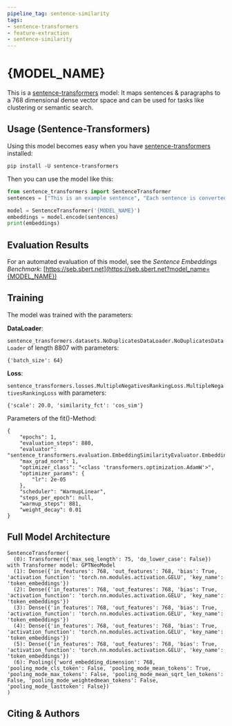 ```yaml
---
pipeline_tag: sentence-similarity
tags:
- sentence-transformers
- feature-extraction
- sentence-similarity
---
```


# {MODEL_NAME}

This is a [sentence-transformers](https://www.SBERT.net) model: It maps sentences & paragraphs to a 768 dimensional dense vector space and can be used for tasks like clustering or semantic search.

<!--- Describe your model here -->

## Usage (Sentence-Transformers)

Using this model becomes easy when you have [sentence-transformers](https://www.SBERT.net) installed:

```
pip install -U sentence-transformers
```

Then you can use the model like this:

```python
from sentence_transformers import SentenceTransformer
sentences = ["This is an example sentence", "Each sentence is converted"]

model = SentenceTransformer('{MODEL_NAME}')
embeddings = model.encode(sentences)
print(embeddings)
```



## Evaluation Results

<!--- Describe how your model was evaluated -->

For an automated evaluation of this model, see the *Sentence Embeddings Benchmark*: [https://seb.sbert.net](https://seb.sbert.net?model_name={MODEL_NAME})


## Training
The model was trained with the parameters:

**DataLoader**:

`sentence_transformers.datasets.NoDuplicatesDataLoader.NoDuplicatesDataLoader` of length 8807 with parameters:
```
{'batch_size': 64}
```

**Loss**:

`sentence_transformers.losses.MultipleNegativesRankingLoss.MultipleNegativesRankingLoss` with parameters:
  ```
  {'scale': 20.0, 'similarity_fct': 'cos_sim'}
  ```

Parameters of the fit()-Method:
```
{
    "epochs": 1,
    "evaluation_steps": 880,
    "evaluator": "sentence_transformers.evaluation.EmbeddingSimilarityEvaluator.EmbeddingSimilarityEvaluator",
    "max_grad_norm": 1,
    "optimizer_class": "<class 'transformers.optimization.AdamW'>",
    "optimizer_params": {
        "lr": 2e-05
    },
    "scheduler": "WarmupLinear",
    "steps_per_epoch": null,
    "warmup_steps": 881,
    "weight_decay": 0.01
}
```


## Full Model Architecture
```
SentenceTransformer(
  (0): Transformer({'max_seq_length': 75, 'do_lower_case': False}) with Transformer model: GPTNeoModel 
  (1): Dense({'in_features': 768, 'out_features': 768, 'bias': True, 'activation_function': 'torch.nn.modules.activation.GELU', 'key_name': 'token_embeddings'})
  (2): Dense({'in_features': 768, 'out_features': 768, 'bias': True, 'activation_function': 'torch.nn.modules.activation.GELU', 'key_name': 'token_embeddings'})
  (3): Dense({'in_features': 768, 'out_features': 768, 'bias': True, 'activation_function': 'torch.nn.modules.activation.GELU', 'key_name': 'token_embeddings'})
  (4): Dense({'in_features': 768, 'out_features': 768, 'bias': True, 'activation_function': 'torch.nn.modules.activation.GELU', 'key_name': 'token_embeddings'})
  (5): Dense({'in_features': 768, 'out_features': 768, 'bias': True, 'activation_function': 'torch.nn.modules.activation.GELU', 'key_name': 'token_embeddings'})
  (6): Pooling({'word_embedding_dimension': 768, 'pooling_mode_cls_token': False, 'pooling_mode_mean_tokens': True, 'pooling_mode_max_tokens': False, 'pooling_mode_mean_sqrt_len_tokens': False, 'pooling_mode_weightedmean_tokens': False, 'pooling_mode_lasttoken': False})
)
```

## Citing & Authors

<!--- Describe where people can find more information -->